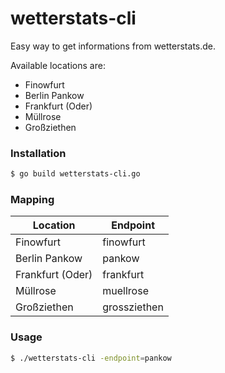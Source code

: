 # wetterstats-cli

Easy way to get informations from wetterstats.de.

Available locations are:
  - Finowfurt
  - Berlin Pankow
  - Frankfurt (Oder)
  - Müllrose
  - Großziethen
  
### Installation

```sh
$ go build wetterstats-cli.go
```

### Mapping

| Location | Endpoint |
| ------ | ------ |
| Finowfurt | finowfurt |
| Berlin Pankow | pankow |
| Frankfurt (Oder) | frankfurt |
| Müllrose | muellrose |
| Großziethen | grossziethen |

### Usage

```sh
$ ./wetterstats-cli -endpoint=pankow
```